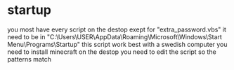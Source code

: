 # startup
you most have every script on the destop exept for "extra_password.vbs" it need to be in "C:\Users\USER\AppData\Roaming\Microsoft\Windows\Start Menu\Programs\Startup"
this script work best with a swedish computer
you need to install minecraft on the destop
you need to edit the script so the patterns match
